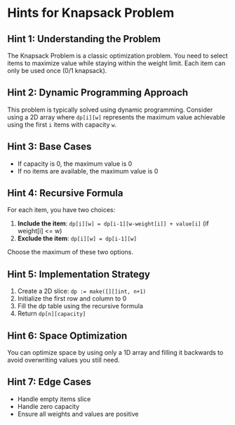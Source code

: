 # Hints for Knapsack Problem

## Hint 1: Understanding the Problem
The Knapsack Problem is a classic optimization problem. You need to select items to maximize value while staying within the weight limit. Each item can only be used once (0/1 knapsack).

## Hint 2: Dynamic Programming Approach
This problem is typically solved using dynamic programming. Consider using a 2D array where `dp[i][w]` represents the maximum value achievable using the first `i` items with capacity `w`.

## Hint 3: Base Cases

- If capacity is 0, the maximum value is 0
- If no items are available, the maximum value is 0

## Hint 4: Recursive Formula
For each item, you have two choices:
1. **Include the item**: `dp[i][w] = dp[i-1][w-weight[i]] + value[i]` (if weight[i] <= w)
2. **Exclude the item**: `dp[i][w] = dp[i-1][w]`

Choose the maximum of these two options.

## Hint 5: Implementation Strategy
1. Create a 2D slice: `dp := make([][]int, n+1)`
2. Initialize the first row and column to 0
3. Fill the dp table using the recursive formula
4. Return `dp[n][capacity]`

## Hint 6: Space Optimization
You can optimize space by using only a 1D array and filling it backwards to avoid overwriting values you still need.

## Hint 7: Edge Cases

- Handle empty items slice
- Handle zero capacity
- Ensure all weights and values are positive 
